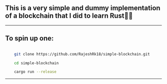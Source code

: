 ## This is a very simple and dummy implementation of a blockchain that I did to learn Rust🦀🦀

---

## To spin up one:

```bash

    git clone https://github.com/RajeshRk18/simple-blockchain.git 

    cd simple-blockchain

    cargo run --release
```

---